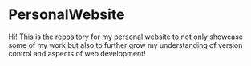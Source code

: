 # PersonalWebsite
Hi! This is the repository for my personal website to not only showcase some of my work but also to further grow my understanding of version control and aspects of web development! 